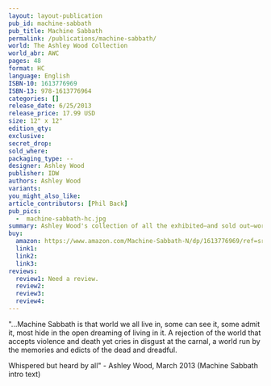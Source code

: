 ```yaml
---
layout: layout-publication
pub_id: machine-sabbath
pub_title: Machine Sabbath
permalink: /publications/machine-sabbath/
world: The Ashley Wood Collection
world_abr: AWC
pages: 48
format: HC
language: English
ISBN-10: 1613776969
ISBN-13: 978-1613776964
categories: []
release_date: 6/25/2013
release_price: 17.99 USD
size: 12" x 12"
edition_qty: 
exclusive: 
secret_drop:
sold_where: 
packaging_type: --
designer: Ashley Wood
publisher: IDW
authors: Ashley Wood
variants:
you_might_also_like: 
article_contributors: [Phil Back]
pub_pics: 
  -  machine-sabbath-hc.jpg
summary: Ashley Wood's collection of all the exhibited–and sold out–work from his first-ever fine-art gallery show at the Jonathan Levine gallery in NYC (October 2012)! Also includes unseen paintings, sketches, and a new interview with Ash in a gorgeous oversize hardcover! - From Amazon
buy:
  amazon: https://www.amazon.com/Machine-Sabbath-N/dp/1613776969/ref=sr_1_1?keywords=machine+sabbath&qid=1552706992&s=gateway&sr=8-1
  link1: 
  link2: 
  link3: 
reviews:
  review1: Need a review.
  review2:
  review3:
  review4:
---
```

<p>"...Machine Sabbath is that world we all live in, some can see it, some admit it, most hide in the open dreaming of living in it. A rejection of the world that accepts violence and death yet cries in disgust at the carnal, a world run by the memories and edicts of the dead and dreadful.</p>

<p>Whispered but heard by all" - Ashley Wood, March 2013 (Machine Sabbath intro text)</p>